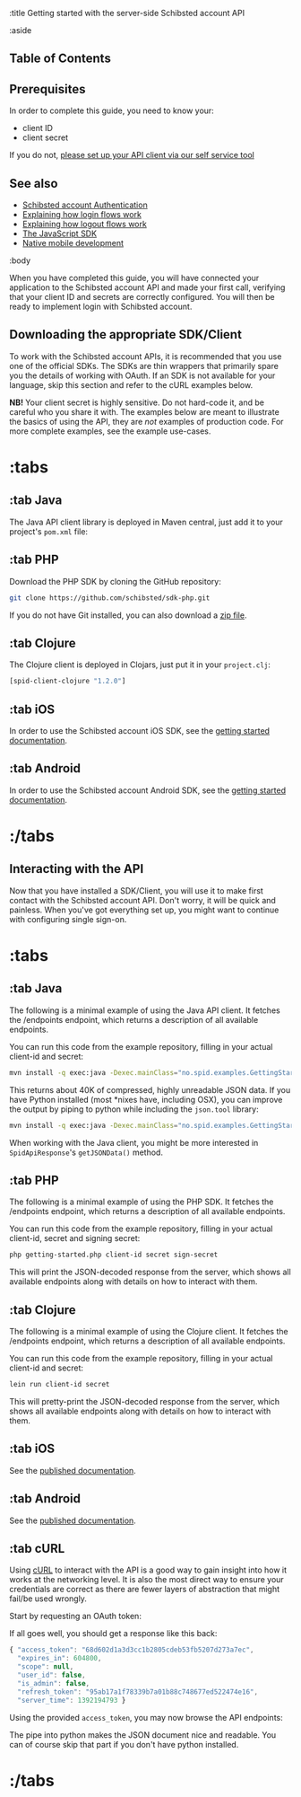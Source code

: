 :title Getting started with the server-side Schibsted account API

:aside
## Table of Contents

<spid-toc></spid-toc>

## Prerequisites

In order to complete this guide, you need to know your:

- client ID
- client secret

If you do not, [please set up your API client via our self service tool](/selfservice/access/)

## See also

- [Schibsted account Authentication](/authentication/)
- [Explaining how login flows work](/login-flows/)
- [Explaining how logout flows work](/logout-flows/)
- [The JavaScript SDK](/sdks/javascript/)
- [Native mobile development](/mobile/overview/)

:body

When you have completed this guide, you will have connected your application to
the Schibsted account API and made your first call, verifying that your client ID and secrets
are correctly configured. You will then be ready to implement login with Schibsted account.

## Downloading the appropriate SDK/Client

To work with the Schibsted account APIs, it is recommended that you use one of the official
SDKs. The SDKs are thin wrappers that primarily spare you the details of working
with OAuth. If an SDK is not available for your language, skip this section and
refer to the cURL examples below.

**NB!** Your client secret is highly sensitive. Do not hard-code it, and be careful
who you share it with. The examples below are meant to illustrate the basics of
using the API, they are *not* examples of production code. For more complete
examples, see the example use-cases.

# :tabs

## :tab Java

The Java API client library is deployed in Maven central, just add it to your project's `pom.xml` file:

<spid-example lang="html" src="/java/getting-started/pom.xml" title="Add SPiD client"/>

## :tab PHP

Download the PHP SDK by cloning the GitHub repository:

```sh
git clone https://github.com/schibsted/sdk-php.git
```

If you do not have Git installed, you can also download a
[zip file](https://github.com/schibsted/sdk-php/archive/master.zip).

## :tab Clojure

The Clojure client is deployed in Clojars, just put it in your `project.clj`:

```clojure
[spid-client-clojure "1.2.0"]
```

## :tab iOS

In order to use the Schibsted account iOS SDK, see the [getting started documentation](https://schibsted.github.io/account-sdk-ios/#setup).

## :tab Android

In order to use the Schibsted account Android SDK, see the [getting started documentation](https://schibsted.github.io/account-sdk-android/#getting-started).

# :/tabs

## Interacting with the API

Now that you have installed a SDK/Client, you will use it to make first contact with
the Schibsted account API. Don't worry, it will be quick and painless. When you've got
everything set up, you might want to continue with configuring single sign-on.

# :tabs

## :tab Java

The following is a minimal example of using the Java API client. It fetches the
/endpoints endpoint, which returns a description of all available endpoints.

<spid-example lang="java" src="/getting-started/src/main/java/no/spid/examples/GettingStarted.java" title="Getting started"/>

You can run this code from the example repository, filling in your actual
client-id and secret:

```sh
mvn install -q exec:java -Dexec.mainClass="no.spid.examples.GettingStarted" -Dexec.args="<client-id> <secret>" -e
```

This returns about 40K of compressed, highly unreadable JSON data. If you have
Python installed (most *nixes have, including OSX), you can improve the output
by piping to python while including the `json.tool` library:

```sh
mvn install -q exec:java -Dexec.mainClass="no.spid.examples.GettingStarted" -Dexec.args="<client-id> <secret>" -e | python -m json.tool
```

When working with the Java client, you might be more interested in
`SpidApiResponse`'s `getJSONData()` method.

## :tab PHP

The following is a minimal example of using the PHP SDK. It fetches the
/endpoints endpoint, which returns a description of all available endpoints.

<spid-example lang="php" src="/getting-started/getting-started.php" title="Getting started"/>

You can run this code from the example repository, filling in your actual
client-id, secret and signing secret:

```sh
php getting-started.php client-id secret sign-secret
```

This will print the JSON-decoded response from the server, which shows all
available endpoints along with details on how to interact with them.

## :tab Clojure

The following is a minimal example of using the Clojure client. It fetches the
/endpoints endpoint, which returns a description of all available endpoints.

<spid-example lang="clj" src="/getting-started/src/getting_started/core.clj" title="Getting started"/>

You can run this code from the example repository, filling in your actual
client-id and secret:

```sh
lein run client-id secret
```

This will pretty-print the JSON-decoded response from the server, which shows
all available endpoints along with details on how to interact with them.

## :tab iOS

See the [published documentation](https://schibsted.github.io/account-sdk-ios/#usage).

## :tab Android

See the [published documentation](https://schibsted.github.io/account-sdk-android/ui/).

## :tab cURL

Using [cURL](http://curl.haxx.se/dlwiz/) to interact with the API is a good way
to gain insight into how it works at the networking level. It is also the most
direct way to ensure your credentials are correct as there are fewer layers of
abstraction that might fail/be used wrongly.

Start by requesting an OAuth token:

<spid-example lang="sh" src="/getting-started.sh" title="Request an OAuth token"/>

If all goes well, you should get a response like this back:

```js
{ "access_token": "68d602d1a3d3cc1b2805cdeb53fb5207d273a7ec",
  "expires_in": 604800,
  "scope": null,
  "user_id": false,
  "is_admin": false,
  "refresh_token": "95ab17a1f78339b7a01b88c748677ed522474e16",
  "server_time": 1392194793 }
```

Using the provided `access_token`, you may now browse the API endpoints:

<spid-example lang="sh" src="/getting-started.sh" title="Fetch API endpoints"/>

The pipe into python makes the JSON document nice and readable. You can of
course skip that part if you don't have python installed.

# :/tabs
